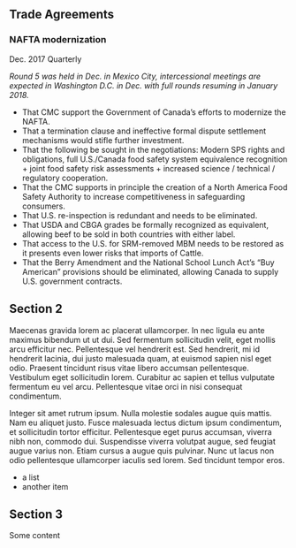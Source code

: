 ## Trade Agreements

### NAFTA modernization

Dec. 2017 Quarterly

*Round 5 was held in Dec. in Mexico City, intercessional meetings are expected in Washington D.C. in Dec. with full rounds resuming in January 2018.*

- That CMC support the Government of Canada’s efforts to modernize the NAFTA.
- That a termination clause and ineffective formal dispute settlement mechanisms would stifle further investment.
- That the following be sought in the negotiations: Modern SPS rights and obligations, full U.S./Canada food safety system equivalence recognition + joint food safety risk assessments + increased science / technical / regulatory cooperation.
- That the CMC supports in principle the creation of a North America Food Safety Authority to increase competitiveness in safeguarding consumers.
- That U.S. re-inspection is redundant and needs to be eliminated.
- That USDA and CBGA grades be formally recognized as equivalent, allowing beef to be sold in both countries with either label.
- That access to the U.S. for SRM-removed MBM needs to be restored as it presents even lower risks that imports of Cattle.
- That the Berry Amendment and the National School Lunch Act’s “Buy American” provisions should be eliminated, allowing Canada to supply U.S. government contracts.

## Section 2

Maecenas gravida lorem ac placerat ullamcorper. In nec ligula eu ante maximus bibendum ut ut dui. Sed fermentum sollicitudin velit, eget mollis arcu efficitur nec. Pellentesque vel hendrerit est. Sed hendrerit, mi id hendrerit lacinia, dui justo malesuada quam, at euismod sapien nisl eget odio. Praesent tincidunt risus vitae libero accumsan pellentesque. Vestibulum eget sollicitudin lorem. Curabitur ac sapien et tellus vulputate fermentum eu vel arcu. Pellentesque vitae orci in nisi consequat condimentum.

Integer sit amet rutrum ipsum. Nulla molestie sodales augue quis mattis. Nam eu aliquet justo. Fusce malesuada lectus dictum ipsum condimentum, et sollicitudin tortor efficitur. Pellentesque eget purus accumsan, viverra nibh non, commodo dui. Suspendisse viverra volutpat augue, sed feugiat augue varius non. Etiam cursus a augue quis pulvinar. Nunc ut lacus non odio pellentesque ullamcorper iaculis sed lorem. Sed tincidunt tempor eros.

- a list
- another item

## Section 3

Some content
